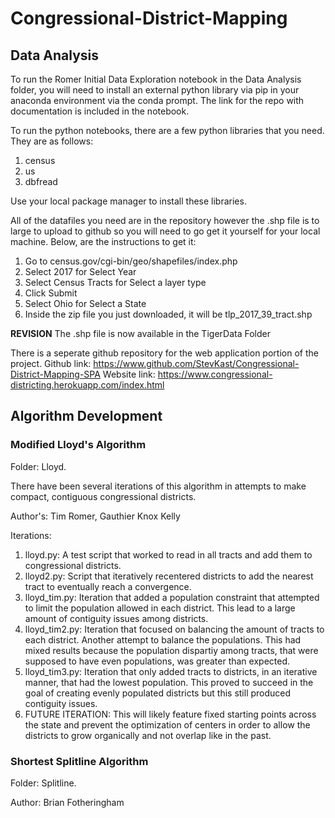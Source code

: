 # Congressional-District-Mapping

## Data Analysis

To run the Romer Initial Data Exploration notebook in the Data Analysis 
folder, you will need to install an external python library via pip in 
your anaconda environment via the conda prompt. The link for the repo 
with documentation is included in the notebook.

To run the python notebooks, there are a few python libraries that you need. 
They are as follows:
1. census
2. us
3. dbfread

Use your local package manager to install these libraries.

All of the datafiles you need are in the repository however the .shp file is
to large to upload to github so you will need to go get it yourself for your 
local machine. Below, are the instructions to get it:
1. Go to census.gov/cgi-bin/geo/shapefiles/index.php
2. Select 2017 for Select Year
3. Select Census Tracts for Select a layer type
4. Click Submit
5. Select Ohio for Select a State
6. Inside the zip file you just downloaded, it will be tlp_2017_39_tract.shp

**REVISION**
The .shp file is now available in the TigerData Folder

There is a seperate github repository for the web application portion of the project.
Github link: https://www.github.com/StevKast/Congressional-District-Mapping-SPA
Website link: https://www.congressional-districting.herokuapp.com/index.html

## Algorithm Development

### Modified Lloyd's Algorithm
Folder: Lloyd.

There have been several iterations of this algorithm in attempts to make compact, 
contiguous congressional districts.

Author's: Tim Romer, Gauthier Knox Kelly

Iterations:
1. lloyd.py: A test script that worked to read in all tracts and add them to congressional districts.
2. lloyd2.py: Script that iteratively recentered districts to add the nearest tract to eventually reach a convergence.
3. lloyd_tim.py: Iteration that added a population constraint that attempted to limit the population allowed in each district. 
This lead to a large amount of contiguity issues among districts.
4. lloyd_tim2.py: Iteration that focused on balancing the amount of tracts to each district. Another attempt to balance the 
populations. This had mixed results because the population dispartiy among tracts, that were supposed to have even 
populations, was greater than expected.
5. lloyd_tim3.py: Iteration that only added tracts to districts, in an iterative manner, that had the lowest population. This 
proved to succeed in the goal of creating evenly populated districts but this still produced contiguity issues.
6. FUTURE ITERATION: This will likely feature fixed starting points across the state and prevent the optimization of centers 
in order to allow the districts to grow organically and not overlap like in the past.

### Shortest Splitline Algorithm
Folder: Splitline.

Author: Brian Fotheringham
